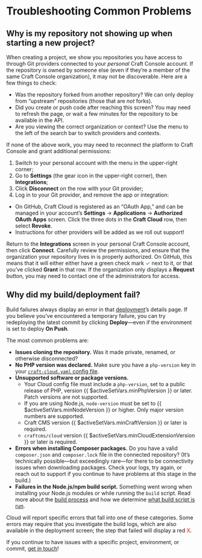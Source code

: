 # Troubleshooting Common Problems

## Why is my repository not showing up when starting a new project?

When creating a project, we show you repositories you have access to through Git providers connected to your *personal* Craft Console account. If the repository is owned by someone else (even if they’re a member of the same Craft Console organization), it may not be discoverable. Here are a few things to check:

- Was the repository forked from another repository? We can only deploy from “upstream” repositories (those that are _not_ forks).
- Did you create or push code after reaching this screen? You may need to refresh the page, or wait a few minutes for the repository to be available in the API.
- Are you viewing the correct organization or context? Use the menu to the left of the search bar to switch providers and contexts.

If none of the above work, you may need to reconnect the platform to Craft Console and grant additional permissions:

1. Switch to your personal account with the menu in the upper-right corner;
2. Go to **Settings** (the gear icon in the upper-right corner), then **Integrations**;
3. Click **Disconnect** on the row with your Git provider;
4. Log in to your Git provider, and remove the app or integration:
  - On GitHub, Craft Cloud is registered as an “OAuth App,” and can be managed in your account’s **Settings** &rarr; **Applications** &rarr; **Authorized OAuth Apps** screen. Click the three dots in the **Craft Cloud** row, then select **Revoke**.
  - Instructions for other providers will be added as we roll out support!

Return to the **Integrations** screen in your personal Craft Console account, then click **Connect**. Carefully review the permissions, and ensure that the organization your repository lives in is properly authorized. On GitHub, this means that it will either either have a green check mark <span style="color: green;">&check;</span> next to it, or that you’ve clicked **Grant** in that row. If the organization only displays a **Request** button, you may need to contact one of the administrators for access.

## Why did my build/deployment fail?

Build failures always display an error in that [deployment](deployment.md)’s details page. If you believe you’ve encountered a temporary failure, you can try redeploying the latest commit by clicking **Deploy**—even if the environment is set to deploy **On Push**.

The most common problems are:

- **Issues cloning the repository.** Was it made private, renamed, or otherwise disconnected?
- **No PHP version was declared.** Make sure you have a `php-version` key in your [`craft-cloud.yaml` config file](config.md).
- **Unsupported software or package versions.**
  - Your Cloud config file must include a `php-version`, set to a public release of PHP, version {{ $activeSetVars.minPhpVersion }} or later. Patch versions are not supported.
  - If you are using Node.js, `node-version` must be set to {{ $activeSetVars.minNodeVersion }} or higher. Only major version numbers are supported.
  - Craft CMS version {{ $activeSetVars.minCraftVersion }} or later is required.
  - `craftcms/cloud` version {{ $activeSetVars.minCloudExtensionVersion }} or later is required.
- **Errors when installing Composer packages.** Do you have a valid `composer.json` and `composer.lock` file in the connected repository? (It’s technically possible—but exceedingly rare—for there to be connectivity issues when downloading packages. Check your logs, try again, or reach out to support if you continue to have problems at this stage in the build.)
- **Failures in the Node.js/npm build script.** Something went wrong when installing your Node.js modules or while running the `build` script. Read more about the [build process](builds.md) and how we determine [what build script is run](config.md).

Cloud will report specific errors that fall into one of these categories. Some errors may require that you investigate the build logs, which are also available in the deployment screen; the step that failed will display a red <span style="color: red;">X</span>.

If you continue to have issues with a specific project, environment, or commit, [get in touch](https://craftcms.com/contact)!
